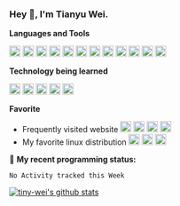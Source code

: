 ### Hey 👋, I'm Tianyu Wei.

**Languages and Tools**  

<code><img height="20" alt="html5" src="https://cdn.jsdelivr.net/npm/simple-icons@5.11.0/icons/html5.svg"></code>
<code><img height="20" alt="css3" src="https://cdn.jsdelivr.net/npm/simple-icons@5.11.0/icons/css3.svg"></code>
<code><img height="20" alt="javascript" src="https://cdn.jsdelivr.net/npm/simple-icons@5.11.0/icons/javascript.svg"></code>
<code><img height="20" alt="vue" src="https://vuejs.org/images/logo.svg"></code>
<code><img height="20" alt="python" src="https://cdn.jsdelivr.net/npm/simple-icons@5.11.0/icons/python.svg"></code>
<code><img height="20" alt="visualstudiocode" src="https://cdn.jsdelivr.net/npm/simple-icons@5.11.0/icons/visualstudiocode.svg"></code>
<code><img height="20" alt="pycharm" src="https://cdn.jsdelivr.net/npm/simple-icons@5.11.0/icons/pycharm.svg"></code>
<code><img height="20" alt="git" src="https://cdn.jsdelivr.net/npm/simple-icons@5.11.0/icons/git.svg"></code>
<code><img height="20" alt="nginx" src="https://cdn.jsdelivr.net/npm/simple-icons@5.11.0/icons/nginx.svg"></code>
<code><img height="20" alt="hexo" src="https://cdn.jsdelivr.net/npm/simple-icons@5.11.0/icons/hexo.svg"></code>
<code><img height="20" alt="grafana" src="https://cdn.jsdelivr.net/npm/simple-icons@5.11.0/icons/grafana.svg"></code>
<code><img height="20" alt="prometheus" src="https://cdn.jsdelivr.net/npm/simple-icons@5.11.0/icons/prometheus.svg"></code>

**Technology being learned**

<code><img height="20" alt="linux" src="https://cdn.jsdelivr.net/npm/simple-icons@5.11.0/icons/linux.svg"></code>
<code><img height="20" alt="vim" src="https://cdn.jsdelivr.net/npm/simple-icons@5.11.0/icons/vim.svg"></code>
<code><img height="20" alt="heldockerlo" src="https://cdn.jsdelivr.net/npm/simple-icons@5.11.0/icons/docker.svg"></code>
<code><img height="20" alt="curl" src="https://cdn.jsdelivr.net/npm/simple-icons@5.11.0/icons/curl.svg"></code>
<code><img height="20" alt="deno" src="https://cdn.jsdelivr.net/npm/simple-icons@5.11.0/icons/deno.svg"></code>


**Favorite**
* Frequently visited website
<code><img height="20" alt="github" src="https://cdn.jsdelivr.net/npm/simple-icons@5.11.0/icons/github.svg"></code>
<code><img height="20" alt="google" src="https://cdn.jsdelivr.net/npm/simple-icons@5.11.0/icons/google.svg"></code>
<code><img height="20" alt="bilibili" src="https://cdn.jsdelivr.net/npm/simple-icons@5.11.0/icons/bilibili.svg"></code>
<code><img height="20" alt="mdnwebdocs" src="https://cdn.jsdelivr.net/npm/simple-icons@5.11.0/icons/mdnwebdocs.svg"></code>
* My favorite linux distribution
<code><img height="20" alt="debian" src="https://cdn.jsdelivr.net/npm/simple-icons@5.11.0/icons/debian.svg"></code>
<code><img height="20" alt="kalilinux" src="https://cdn.jsdelivr.net/npm/simple-icons@5.11.0/icons/kalilinux.svg"></code>
<code><img height="20" alt="ubuntu" src="https://cdn.jsdelivr.net/npm/simple-icons@5.11.0/icons/ubuntu.svg"></code>



🤔 **My recent programming status:**
```text
No Activity tracked this Week
```
[![tiny-wei's github stats](https://github-readme-stats.vercel.app/api?username=tiny-wei)](https://github.com/anuraghazra/github-readme-stats)
